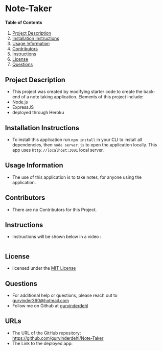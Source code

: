 # Note-Taker
#### Table of Contents
1. [Project Description](#project-description)
2. [Installation Instructions](#installation-instructions)
3. [Usage Information](#usage-information)
4. [Contributors](#contributors)
5. [Instructions](#Instructions)
6. [License](#license)
7. [Questions](#questions)
## Project Description
* This project was created by modifying starter code to create the back-end of a note taking application. Elements of this project include:
* Node.js
* ExpressJS
* deployed through Heroku

## Installation Instructions
* To install this application run ``npm install`` in your CLI to install all dependencies, then ``node server.js`` to open the application locally. This app uses ``http://localhost:3001`` local server.
## Usage Information
* The use of this application is to take notes, for anyone using the application.
## Contributors
* There are no Contributors for this Project.
## Instructions
* Instructions will be shown below in a video :
<img src="" alt=""/>

## License
* licensed under the [MIT License](LICENSE)
## Questions
* For additional help or questions, please reach out to gurvinder360@hotmail.com
* Follow me on Github at [gurvinderdehl](http://github.com/gurvinderdehl)

## URLs 
* The URL of the GitHub repository: https://github.com/gurvinderdehl/Note-Taker
* The Link to the deployed app: 